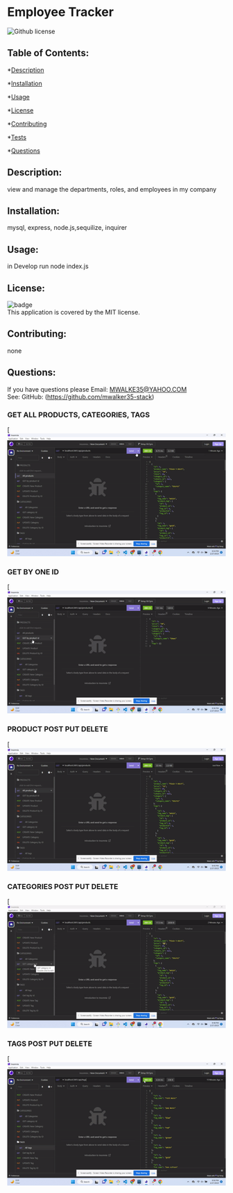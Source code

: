 # Employee Tracker
  ![Github license](https://img.shields.io/badge/license-MIT-green.svg)
  ## Table of Contents:
  *[Description](#Description)

  *[Installation](#Installation)

  *[Usage](#Usage)

  *[License](#License)

  *[Contributing](#Contributing)

  *[Tests](#Tests)

  *[Questions](#Questions)

  ## Description: 
  view and manage the departments, roles, and employees in my company 

  ## Installation:
  mysql, express, node.js,sequilize, inquirer

  ## Usage:
  in Develop run node index.js

  ## License:
  ![badge](https://img.shields.io/badge/license-MIT-green)
  <br />
  This application is covered by the MIT license. 

  ## Contributing:
  none

  ## Questions:
  If you have questions please Email: MWALKE35@YAHOO.COM<br />
  See: GitHub:  (https://github.com/mwalker35-stack)<br/>

  ### GET ALL PRODUCTS, CATEGORIES, TAGS
  [![Watch the video](/assets/GET%20ALL.gif)<br/>

  ### GET BY ONE ID
  [![Watch the video](/assets/BY%20ONE.gif)<br/>

  ### PRODUCT POST PUT DELETE
  [![Watch the video](/assets/PRODUCT%20POST%20PUT%20DELETE.gif)<br/>


  ### CATEGORIES POST PUT DELETE
  [![Watch the video](/assets/CATEGORY%20POST%20PUT%20DELETE.gif)<br/>


  ### TAGS POST PUT DELETE
  [![Watch the video](/assets/TAGS%20POST%20PUT%20DELETE.gif)<br/>


